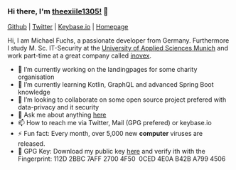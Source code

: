 ### Hi there, I'm [theexiile1305!](https://michifuchs.com) 👋

[Github](https://github.com/theexiile1305)
 | [Twitter](https://twitter.com/TheEXiiLE)
 | [Keybase.io](https://keybase.io/theexiile1305)
 | [Homepage](https://michifuchs.com)


Hi, I am Michael Fuchs, a passionate developer from Germany. Furthermore I study M. Sc. IT-Security at the [University of Applied Sciences Munich](https://www.hm.edu/en/index.en.html) and work part-time at a great company called [inovex](https://www.inovex.de/en/).


- 🔭 I’m currently working on the landingpages for some charity organisation
- 🌱 I’m currently learning Kotlin, GraphQL and advanced Spring Boot knowledge
- 👯 I’m looking to collaborate on some open source project prefered with data-privacy and it security
- 💬 Ask me about anything [here](https://github.com/theexiile1305/theexiile1305/issues)
- 📫 How to reach me via Twitter, Mail (GPG prefered) or keybase.io
- ⚡ Fun fact: Every month, over 5,000 new **computer** viruses are released.
- 🔑 GPG Key: Download my public key [here](https://raw.githubusercontent.com/theexiile1305/theexiile1305/master/public_key.asc) and verify ith with the Fingerprint: 112D 2BBC 7AFF 2700 4F50  0CED 4E0A B42B A799 4506
